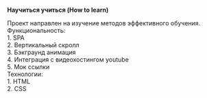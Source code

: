 **Научиться учиться (How to learn)**

Проект направлен на изучение методов эффективного обучения.<br>
Функциональность:<br>
    1. SPA<br>
    2. Вертикальный скролл<br>
    3. Бэкграунд анимация<br>
    4. Интеграция с видеохостингом youtube<br>
    5. Мок ссылки<br>
Технологии:<br>
    1. HTML<br>
    2. CSS<br>
